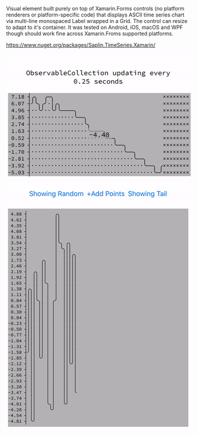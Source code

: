 Visual element built purely on top of Xamarin.Forms controls (no platform renderers or platform-specific code) that displays ASCII time series chart via multi-line monospaced Label wrapped in a Grid. The control can resize to adapt to it's container. It was tested on Android, iOS, macOS and WPF though should work fine across Xamarin.Froms supported platforms.

https://www.nuget.org/packages/Saplin.TimeSeries.Xamarin/

![UI](https://github.com/maxim-saplin/TimeSeries-Xamarin/blob/master/TimeSeries-Xamarin.gif?raw=true)
